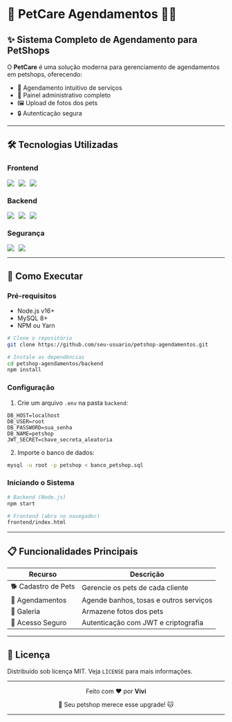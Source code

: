 # 🐾 **PetCare Agendamentos** 🐶🐱

## ✨ **Sistema Completo de Agendamento para PetShops**

O **PetCare** é uma solução moderna para gerenciamento de agendamentos em petshops, oferecendo:

- 📅 Agendamento intuitivo de serviços  
- 📱 Painel administrativo completo  
- 🖼️ Upload de fotos dos pets  
- 🔒 Autenticação segura  

---

## 🛠 **Tecnologias Utilizadas**

### **Frontend**
<div style="display: flex; gap: 10px; flex-wrap: wrap;">
  <img src="https://img.shields.io/badge/HTML5-E34F26?style=for-the-badge&logo=html5&logoColor=white">
  <img src="https://img.shields.io/badge/CSS3-1572B6?style=for-the-badge&logo=css3&logoColor=white">
  <img src="https://img.shields.io/badge/JavaScript-F7DF1E?style=for-the-badge&logo=javascript&logoColor=black">
</div>

### **Backend**
<div style="display: flex; gap: 10px; flex-wrap: wrap;">
  <img src="https://img.shields.io/badge/Node.js-339933?style=for-the-badge&logo=nodedotjs&logoColor=white">
  <img src="https://img.shields.io/badge/Express-000000?style=for-the-badge&logo=express&logoColor=white">
  <img src="https://img.shields.io/badge/MySQL-4479A1?style=for-the-badge&logo=mysql&logoColor=white">
</div>

### **Segurança**
<div style="display: flex; gap: 10px; flex-wrap: wrap;">
  <img src="https://img.shields.io/badge/JWT-000000?style=for-the-badge&logo=JSON%20web%20tokens&logoColor=white">
  <img src="https://img.shields.io/badge/Bcrypt-394D54?style=for-the-badge">
</div>

---

## 🚀 **Como Executar**

### **Pré-requisitos**
- Node.js v16+
- MySQL 8+
- NPM ou Yarn

```bash
# Clone o repositório
git clone https://github.com/seu-usuario/petshop-agendamentos.git

# Instale as dependências
cd petshop-agendamentos/backend
npm install
```

### **Configuração**
1. Crie um arquivo `.env` na pasta `backend`:

```env
DB_HOST=localhost
DB_USER=root
DB_PASSWORD=sua_senha
DB_NAME=petshop
JWT_SECRET=chave_secreta_aleatoria
```

2. Importe o banco de dados:
```bash
mysql -u root -p petshop < banco_petshop.sql
```

### **Iniciando o Sistema**
```bash
# Backend (Node.js)
npm start

# Frontend (abra no navegador)
frontend/index.html
```

---

## 📋 **Funcionalidades Principais**

| Recurso          | Descrição                                  |
|------------------|-------------------------------------------|
| 🐕 Cadastro de Pets | Gerencie os pets de cada cliente          |
| 🛁 Agendamentos   | Agende banhos, tosas e outros serviços    |
| 📸 Galeria        | Armazene fotos dos pets                   |
| 🔐 Acesso Seguro  | Autenticação com JWT e criptografia       |

---

## 📜 **Licença**

Distribuído sob licença MIT. Veja `LICENSE` para mais informações.

---

<div align="center">
  <p>Feito com ❤️ por <strong>Vivi</strong></p>
  🐶 Seu petshop merece esse upgrade! 🐱
</div>

---

